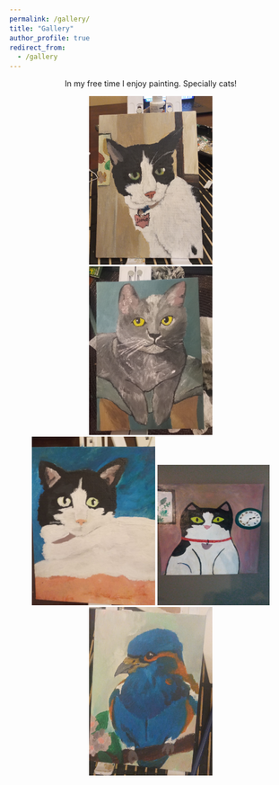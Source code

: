 ```yaml
---
permalink: /gallery/
title: "Gallery"
author_profile: true
redirect_from: 
  - /gallery
---
```


In my free time I enjoy painting. Specially cats!

 <head>
  <style>
    div.container {
      display:inline-block;
      }
    p {
      text-align:center;
        }
      </style>
  </head>

 <body>
   <div>
     <center>
   <div class="container">
    <img src='/images/20240804_211636.jpg' width="220" height="300">
  </div>
  <div class="column">
    <img src='/images/20240406_211311.jpg' width="220" height="300">
  </div>
 <div class="container">
    <img src='/images/pic2.jpg' width="220" height="300">
  </div>
  <div class="container">
    <img src='/images/IMG-20241210-WA0000.jpeg' width="200" height="250">
  </div>
  <div class="container">
    <img src='/images/IMG-20240810-WA0002.jpeg' width="220" height="300">
  </div>
     </center>
   </div>
 </body>
